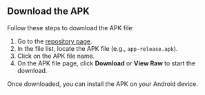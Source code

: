 ## Download the APK

Follow these steps to download the APK file:

1. Go to the [repository page](https://github.com/PraneGIT/APK).
2. In the file list, locate the APK file (e.g., `app-release.apk`).
3. Click on the APK file name.
4. On the APK file page, click **Download** or **View Raw** to start the download.

Once downloaded, you can install the APK on your Android device.
